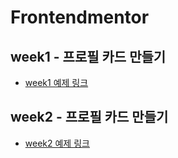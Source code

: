 # Frontendmentor

## week1 - 프로필 카드 만들기
- [week1 예제 링크](https://www.frontendmentor.io/challenges/profile-card-component-cfArpWshJ)

## week2 - 프로필 카드 만들기
- [week2 예제 링크](https://www.frontendmentor.io/challenges/profile-card-component-cfArpWshJ)


